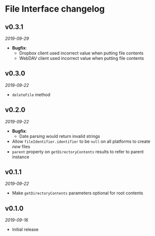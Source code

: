 # File Interface changelog

## v0.3.1
_2019-09-29_

 * **Bugfix**:
   * Dropbox client used incorrect value when putting file contents
   * WebDAV client used incorrect value when putting file contents

## v0.3.0
_2019-09-22_

 * `deleteFile` method

## v0.2.0
_2019-09-22_

 * **Bugfix**:
   * Date parsing would return invalid strings
 * Allow `fileIdentifier.identifier` to be `null` on all platforms to create _new_ files
 * `parent` property on `getDirectoryContents` results to refer to parent instance

## v0.1.1
_2019-09-22_

 * Make `getDirectoryContents` parameters optional for root contents

## v0.1.0
_2019-09-16_

 * Initial release
